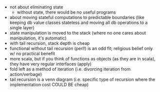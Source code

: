 * not about eliminating state
  * without state, there would be no useful programs
* about moving stateful computations to predictable boundaries (like keeping db value classes stateless and moving all db operations to a single layer)
* state manipulation is moved to the stack (where no one cares about manipulation, it's automatic)
* with tail recursion, stack depth is cheap
* functional without tail recursion (perl!) is an odd fit; religious belief only w/ no practical benefit
* more scala, but if you think of functions as objects (as they are in scala), they have very regular interfaces (apply)
* fold left as a method of iteration (i.e. divorcing iteration from action/verbage)
* tail recursion is a venn diagram (i.e. specific type of recursion where the implementation cost COULD BE cheap)
